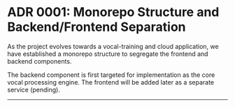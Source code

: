 # ADR 0001: Monorepo Structure and Backend/Frontend Separation

As the project evolves towards a vocal-training and cloud application, we have established a monorepo structure to segregate the frontend and backend components.

The backend component is first targeted for implementation as the core vocal processing engine. The frontend will be added later as a separate service (pending).

---

